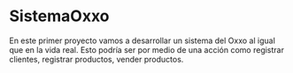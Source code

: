 # SistemaOxxo
En este primer proyecto vamos a desarrollar un sistema del Oxxo al igual que en la vida real. Esto podría ser por medio de una acción como registrar clientes, registrar productos, vender productos.
